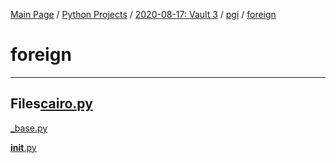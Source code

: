 [Main Page](/) / [Python Projects](/python) / [2020-08-17: Vault 3](2020-08-17_Vault_3) / [pgi](pgi) / [foreign](foreign)

# foreign

-----

## Files[cairo.py](cairo.py)

[_base.py](_base.py)

[__init__.py](__init__.py)